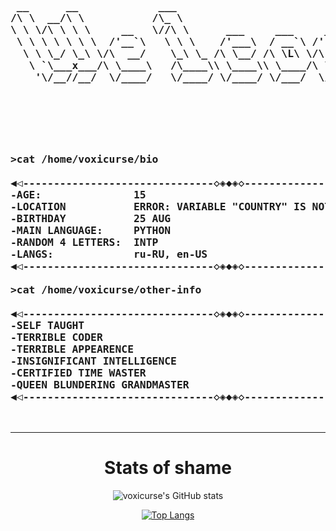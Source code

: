 <pre>
<h3>
 __      __             ___
/\ \  __/\ \           /\_ \
\ \ \/\ \ \ \     __   \//\ \      ___     ___     ___ ___       __
 \ \ \ \ \ \ \  /'__`\   \ \ \    /'___\  / __`\ /' __` __`\   /'__`\
  \ \ \_/ \_\ \/\  __/    \_\ \_ /\ \__/ /\ \L\ \/\ \/\ \/\ \ /\  __/
   \ `\___x___/\ \____\   /\____\\ \____\\ \____/\ \_\ \_\ \_\\ \____\
    '\/__//__/  \/____/   \/____/ \/____/ \/___/  \/_/\/_/\/_/ \/____/

</h3>
<h3> 

>cat /home/voxicurse/bio
    
◀◁-------------------------------◇◈◆◈◇---------------------------------▷▶
-AGE:               15
-LOCATION           ERROR: VARIABLE "COUNTRY" IS NOT IN "FIRST_WORLD_COUNTRY" LIST
-BIRTHDAY           25 AUG
-MAIN LANGUAGE:     PYTHON
-RANDOM 4 LETTERS:  INTP
-LANGS:             ru-RU, en-US
◀◁-------------------------------◇◈◆◈◇---------------------------------▷▶
    
>cat /home/voxicurse/other-info
    
◀◁-------------------------------◇◈◆◈◇---------------------------------▷▶
-SELF TAUGHT
-TERRIBLE CODER
-TERRIBLE APPEARENCE
-INSIGNIFICANT INTELLIGENCE
-CERTIFIED TIME WASTER
-QUEEN BLUNDERING GRANDMASTER
◀◁-------------------------------◇◈◆◈◇---------------------------------▷▶
</h3>
</pre>

---

<div align="center">

<h1>Stats of shame</h1>

![voxicurse's GitHub stats](https://github-readme-stats.vercel.app/api?username=voxicurse&show_icons=true&theme=radical&hide_title=true&hide=contribs)

[![Top Langs](https://github-readme-stats.vercel.app/api/top-langs/?username=voxicurse&layout=compact&theme=radical)](https://github.com/anuraghazra/github-readme-stats)
    
</div>
